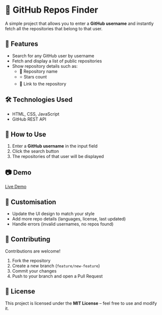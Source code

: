 # 🔎 GitHub Repos Finder

A simple project that allows you to enter a **GitHub username** and instantly fetch all the repositories that belong to that user.

## 🚀 Features
- Search for any GitHub user by username  
- Fetch and display a list of public repositories  
- Show repository details such as:  
  - 📂 Repository name  
  - ⭐ Stars count  
  - 🔗 Link to the repository  

## 🛠️ Technologies Used
- HTML, CSS, JavaScript  
- GitHub REST API  

## 📖 How to Use
1. Enter a **GitHub username** in the input field  
2. Click the search button  
3. The repositories of that user will be displayed  

## 📷 Demo
[Live Demo]((https://loai-radwan.github.io/github-repo/)) <!-- Replace with your actual demo link -->

## 🔧 Customisation
- Update the UI design to match your style  
- Add more repo details (languages, license, last updated)  
- Handle errors (invalid usernames, no repos found)  

## 🤝 Contributing
Contributions are welcome!  
1. Fork the repository  
2. Create a new branch (`feature/new-feature`)  
3. Commit your changes  
4. Push to your branch and open a Pull Request  

## 📜 License
This project is licensed under the **MIT License** – feel free to use and modify it.  

